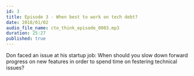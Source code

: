 ```yaml
---
id: 3
title: Episode 3 - When best to work on tech debt?
date: 2018/01/02
audio_file_name: cto_think_episode_0003.mp3
duration: 25:27
published: true
---
```


Don faced an issue at his startup job: When should you slow down forward progress on new features in order to spend time on festering technical issues?
